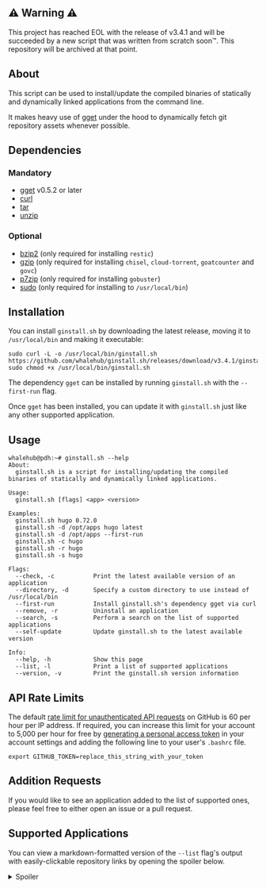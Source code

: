 ## ⚠ Warning ⚠
This project has reached EOL with the release of v3.4.1 and will be succeeded by a new script that was written from scratch soon™. This repository will be archived at that point.

## About
This script can be used to install/update the compiled binaries of statically and dynamically linked applications from the command line.

It makes heavy use of [gget](https://github.com/dpb587/gget) under the hood to dynamically fetch git repository assets whenever possible.

## Dependencies
### Mandatory
- [gget](https://github.com/dpb587/gget) v0.5.2 or later
- [curl](https://packages.debian.org/buster/curl)
- [tar](https://packages.debian.org/buster/tar)
- [unzip](https://packages.debian.org/buster/unzip)

### Optional
- [bzip2](https://packages.debian.org/buster/bzip2) (only required for installing `restic`)
- [gzip](https://packages.debian.org/buster/gzip) (only required for installing `chisel`, `cloud-torrent`, `goatcounter` and `govc`)
- [p7zip](https://packages.debian.org/buster/p7zip) (only required for installing `gobuster`)
- [sudo](https://packages.debian.org/buster/sudo) (only required for installing to `/usr/local/bin`)

## Installation
You can install `ginstall.sh` by downloading the latest release, moving it to `/usr/local/bin` and making it executable:

```
sudo curl -L -o /usr/local/bin/ginstall.sh https://github.com/whalehub/ginstall.sh/releases/download/v3.4.1/ginstall.sh
sudo chmod +x /usr/local/bin/ginstall.sh
```

The dependency `gget` can be installed by running `ginstall.sh` with the `--first-run` flag.

Once `gget` has been installed, you can update it with `ginstall.sh` just like any other supported application.

## Usage
```
whalehub@pdh:~# ginstall.sh --help
About:
  ginstall.sh is a script for installing/updating the compiled binaries of statically and dynamically linked applications.

Usage:
  ginstall.sh [flags] <app> <version>

Examples:
  ginstall.sh hugo 0.72.0
  ginstall.sh -d /opt/apps hugo latest
  ginstall.sh -d /opt/apps --first-run
  ginstall.sh -c hugo
  ginstall.sh -r hugo
  ginstall.sh -s hugo

Flags:
  --check, -c           Print the latest available version of an application
  --directory, -d       Specify a custom directory to use instead of /usr/local/bin
  --first-run           Install ginstall.sh's dependency gget via curl
  --remove, -r          Uninstall an application
  --search, -s          Perform a search on the list of supported applications
  --self-update         Update ginstall.sh to the latest available version

Info:
  --help, -h            Show this page
  --list, -l            Print a list of supported applications
  --version, -v         Print the ginstall.sh version information
```

## API Rate Limits
The default [rate limit for unauthenticated API requests](https://developer.github.com/v3/#rate-limiting) on GitHub is 60 per hour per IP address. If required, you can increase this limit for your account to 5,000 per hour for free by [generating a personal access token](https://github.com/settings/tokens) in your account settings and adding the following line to your user's `.bashrc` file.

```
export GITHUB_TOKEN=replace_this_string_with_your_token
```

## Addition Requests
If you would like to see an application added to the list of supported ones, please feel free to either open an issue or a pull request.

## Supported Applications
You can view a markdown-formatted version of the `--list` flag's output with easily-clickable repository links by opening the spoiler below.

<details>
  <summary>Spoiler</summary>
<p></p>

| Application | Linker Type | Repository |
| ----------- | ----------- | ---------- |
| acme-dns                    | dynamic             | https://github.com/joohoi/acme-dns |
| act                         | static              | https://github.com/nektos/act |
| adguardhome                 | static              | https://github.com/AdguardTeam/AdGuardHome |
| age                         | static              | https://github.com/FiloSottile/age |
| age-keygen                  | static              | https://github.com/FiloSottile/age |
| amass                       | static              | https://github.com/OWASP/Amass |
| andesite                    | dynamic             | https://github.com/nektro/andesite |
| annie                       | static              | https://github.com/iawia002/annie |
| apizza                      | static              | https://github.com/harrybrwn/apizza |
| arc                         | static              | https://github.com/mholt/archiver |
| argocd                      | static              | https://github.com/argoproj/argo-cd |
| authelia                    | static              | https://github.com/authelia/authelia |
| autocert                    | static              | https://github.com/smallstep/autocert |
| avif                        | static              | https://github.com/Kagami/go-avif |
| badger                      | dynamic             | https://github.com/dgraph-io/dgraph |
| bat                         | dynamic             | https://github.com/sharkdp/bat |
| bed                         | static              | https://github.com/itchyny/bed |
| bin                         | dynamic             | https://github.com/w4/bin |
| blocky                      | dynamic             | https://github.com/0xERR0R/blocky |
| bombardier                  | static              | https://github.com/codesenberg/bombardier |
| borg                        | dynamic             | https://github.com/borgbackup/borg |
| brig                        | dynamic             | https://github.com/sahib/brig |
| bw                          | dynamic             | https://github.com/bitwarden/cli |
| caddy                       | static              | https://github.com/caddyserver/caddy |
| caire                       | dynamic             | https://github.com/esimov/caire |
| captainhook                 | static              | https://github.com/bketelsen/captainhook |
| ccat                        | static              | https://github.com/jingweno/ccat |
| chisel                      | static              | https://github.com/jpillora/chisel |
| chroma                      | dynamic             | https://github.com/alecthomas/chroma |
| cloud-torrent               | static              | https://github.com/jpillora/cloud-torrent |
| cobalt                      | dynamic             | https://github.com/cobalt-org/cobalt.rs |
| comics-downloader           | static              | https://github.com/Girbons/comics-downloader |
| composer                    | dynamic             | https://github.com/composer/composer |
| coredns                     | static              | https://github.com/coredns/coredns |
| croc                        | static              | https://github.com/schollz/croc |
| ctop                        | dynamic             | https://github.com/bcicen/ctop |
| ddgr                        | dynamic             | https://github.com/jarun/ddgr |
| ddns-route53                | static              | https://github.com/crazy-max/ddns-route53 |
| delta                       | dynamic             | https://github.com/dandavison/delta |
| deno_lint                   | dynamic             | https://github.com/denoland/deno_lint |
| dgraph                      | dynamic             | https://github.com/dgraph-io/dgraph |
| dgraph-ratel                | dynamic             | https://github.com/dgraph-io/dgraph |
| discord-console             | static              | https://github.com/discordconsole-team/DiscordConsole |
| discord-delete              | dynamic             | https://github.com/adversarialtools/discord-delete |
| diskonaut                   | static              | https://github.com/imsnif/diskonaut |
| diskus                      | dynamic             | https://github.com/sharkdp/diskus |
| diun                        | static              | https://github.com/crazy-max/diun |
| dive                        | static              | https://github.com/wagoodman/dive |
| dnscontrol                  | static              | https://github.com/StackExchange/dnscontrol |
| dnscrypt-proxy              | static              | https://github.com/DNSCrypt/dnscrypt-proxy |
| dnsproxy                    | dynamic             | https://github.com/AdguardTeam/dnsproxy |
| dobi                        | static              | https://github.com/dnephin/dobi |
| docker-compose              | dynamic             | https://github.com/docker/compose |
| docker-credential-pass      | static              | https://github.com/docker/docker-credential-helpers |
| docker-gen                  | static              | https://github.com/jwilder/docker-gen |
| docker-machine              | static              | https://github.com/docker/machine |
| drive                       | static              | https://github.com/odeke-em/drive |
| drone                       | static              | https://github.com/drone/drone-cli |
| dstask                      | static              | https://github.com/naggie/dstask |
| duplicacy                   | static              | https://github.com/gilbertchen/duplicacy |
| edgedns                     | dynamic             | https://github.com/jedisct1/edgedns |
| eksctl                      | static              | https://github.com/weaveworks/eksctl |
| espanso                     | dynamic             | https://github.com/federico-terzi/espanso |
| etcd                        | static              | https://github.com/etcd-io/etcd |
| etcdctl                     | static              | https://github.com/etcd-io/etcd |
| ethr                        | dynamic             | https://github.com/microsoft/ethr |
| eureka                      | static              | https://github.com/mimoo/eureka |
| exa                         | dynamic             | https://github.com/ogham/exa |
| fd                          | dynamic             | https://github.com/sharkdp/fd |
| ffmpeg                      | static              | https://github.com/FFmpeg/FFmpeg |
| ffsend                      | static              | https://github.com/timvisee/ffsend |
| filebrowser                 | static              | https://github.com/filebrowser/filebrowser |
| findomain                   | dynamic             | https://github.com/Edu4rdSHL/findomain |
| firecracker                 | static              | https://github.com/firecracker-microvm/firecracker |
| fluxctl                     | static              | https://github.com/fluxcd/flux |
| fn                          | dynamic             | https://github.com/iron-io/functions |
| frece                       | dynamic             | https://github.com/YodaEmbedding/frece |
| frpc                        | static              | https://github.com/fatedier/frp |
| frps                        | static              | https://github.com/fatedier/frp |
| ftpgrab                     | static              | https://github.com/ftpgrab/ftpgrab |
| future-vuls                 | dynamic             | https://github.com/future-architect/vuls |
| fx                          | dynamic             | https://github.com/metrue/fx |
| fzf                         | static              | https://github.com/junegunn/fzf |
| gau                         | static              | https://github.com/lc/gau |
| gdrive                      | dynamic             | https://github.com/gdrive-org/gdrive |
| geoip-updater               | static              | https://github.com/crazy-max/geoip-updater |
| gget                        | static              | https://github.com/dpb587/gget |
| gh                          | dynamic             | https://github.com/cli/cli |
| ginstall.sh                 | dynamic             | https://github.com/whalehub/ginstall.sh |
| git-hooks                   | static              | https://github.com/git-hooks/git-hooks |
| git-rewrite-author          | static              | https://github.com/crazy-max/git-rewrite-author |
| gitbatch                    | static              | https://github.com/isacikgoz/gitbatch |
| gitea                       | static              | https://github.com/go-gitea/gitea |
| gitui                       | static              | https://github.com/extrawurst/gitui |
| go                          | dynamic             | https://github.com/golang/go |
| go-auto-yt                  | dynamic             | https://github.com/XiovV/Golty |
| goatcounter                 | static              | https://github.com/zgoat/goatcounter |
| gobuster                    | dynamic             | https://github.com/OJ/gobuster |
| gogs                        | dynamic             | https://github.com/gogs/gogs |
| golangci-lint               | static              | https://github.com/golangci/golangci-lint |
| gomplate                    | static              | https://github.com/hairyhenderson/gomplate |
| gomuks                      | static              | https://github.com/tulir/gomuks |
| googler                     | dynamic             | https://github.com/jarun/googler |
| gopass                      | static              | https://github.com/gopasspw/gopass |
| goreleaser                  | static              | https://github.com/goreleaser/goreleaser |
| gorush                      | dynamic             | https://github.com/appleboy/gorush |
| gossa                       | static              | https://github.com/pldubouilh/gossa |
| gosu                        | static              | https://github.com/tianon/gosu |
| gotop                       | dynamic             | https://github.com/xxxserxxx/gotop |
| gotty                       | dynamic             | https://github.com/yudai/gotty |
| govc                        | static              | https://github.com/vmware/govmomi |
| gpldr-client                | dynamic             | https://github.com/Depado/goploader |
| gpldr-server                | dynamic             | https://github.com/Depado/goploader |
| grpcurl                     | static              | https://github.com/fullstorydev/grpcurl |
| handlr                      | dynamic             | https://github.com/chmln/handlr |
| helm                        | static              | https://github.com/helm/helm |
| hexyl                       | dynamic             | https://github.com/sharkdp/hexyl |
| hey                         | static              | https://github.com/rakyll/hey |
| httprobe                    | dynamic             | https://github.com/tomnomnom/httprobe |
| httpstat                    | static              | https://github.com/davecheney/httpstat |
| hub                         | dynamic             | https://github.com/github/hub |
| hugo                        | static              | https://github.com/gohugoio/hugo |
| hugo-extended               | dynamic             | https://github.com/gohugoio/hugo |
| hydra                       | static              | https://github.com/ory/hydra |
| hyperfine                   | dynamic             | https://github.com/sharkdp/hyperfine |
| identity                    | static              | https://github.com/storj/storj |
| imdl                        | static              | https://github.com/casey/intermodal |
| immuadmin                   | static              | https://github.com/codenotary/immudb |
| immucli                     | static              | https://github.com/codenotary/immudb |
| immudb                      | static              | https://github.com/codenotary/immudb |
| immugw                      | static              | https://github.com/codenotary/immudb |
| inlets                      | static              | https://github.com/inlets/inlets |
| insect                      | dynamic             | https://github.com/sharkdp/insect |
| intercert                   | static              | https://github.com/evenh/intercert |
| ipfs                        | dynamic             | https://github.com/ipfs/go-ipfs |
| jailer                      | static              | https://github.com/firecracker-microvm/firecracker |
| jellycli                    | dynamic             | https://github.com/tryffel/jellycli |
| jq                          | static              | https://github.com/stedolan/jq |
| json2csv                    | static              | https://github.com/jehiah/json2csv |
| json5                       | static              | https://github.com/yosuke-furukawa/json5 |
| jsteg                       | static              | https://github.com/lukechampine/jsteg |
| k3s                         | static              | https://github.com/rancher/k3s |
| k6                          | static              | https://github.com/loadimpact/k6 |
| k9s                         | static              | https://github.com/derailed/k9s |
| kind                        | static              | https://github.com/kubernetes-sigs/kind |
| komga                       | dynamic             | https://github.com/gotson/komga |
| kompose                     | static              | https://github.com/kubernetes/kompose |
| lazydocker                  | static              | https://github.com/jesseduffield/lazydocker |
| lego                        | static              | https://github.com/go-acme/lego |
| linuxkit                    | static              | https://github.com/linuxkit/linuxkit |
| linx-cleanup                | static              | https://github.com/andreimarcu/linx-server |
| linx-genkey                 | static              | https://github.com/andreimarcu/linx-server |
| linx-server                 | static              | https://github.com/andreimarcu/linx-server |
| logcli                      | static              | https://github.com/grafana/loki |
| loki                        | static              | https://github.com/grafana/loki |
| louketo-proxy               | dynamic             | https://github.com/louketo/louketo-proxy |
| lsd                         | dynamic             | https://github.com/Peltoche/lsd |
| lucid                       | dynamic             | https://github.com/sharkdp/lucid |
| magneticod                  | dynamic             | https://github.com/boramalper/magnetico |
| magneticow                  | dynamic             | https://github.com/boramalper/magnetico |
| mango                       | dynamic             | https://github.com/hkalexling/Mango |
| matterbridge                | static              | https://github.com/42wim/matterbridge |
| mdbook                      | dynamic             | https://github.com/rust-lang/mdBook |
| micro                       | static              | https://github.com/zyedidia/micro |
| migrate                     | static              | https://github.com/golang-migrate/migrate |
| minify                      | static              | https://github.com/tdewolff/minify |
| mkcert                      | static              | https://github.com/FiloSottile/mkcert |
| mmark                       | static              | https://github.com/mmarkdown/mmark |
| monitoror                   | static              | https://github.com/monitoror/monitoror |
| monolith                    | dynamic             | https://github.com/Y2Z/monolith |
| naabu                       | dynamic             | https://github.com/projectdiscovery/naabu |
| nakama                      | dynamic             | https://github.com/heroiclabs/nakama |
| navidrome                   | static              | https://github.com/deluan/navidrome |
| nebula                      | dynamic             | https://github.com/slackhq/nebula |
| nebula-cert                 | dynamic             | https://github.com/slackhq/nebula |
| niltalk                     | static              | https://github.com/knadh/niltalk |
| nnn                         | static              | https://github.com/jarun/nnn |
| oauth2-proxy                | static              | https://github.com/oauth2-proxy/oauth2-proxy |
| opa                         | static              | https://github.com/open-policy-agent/opa |
| oragono                     | dynamic             | https://github.com/oragono/oragono |
| parcello                    | static              | https://github.com/phogolabs/parcello |
| pastel                      | dynamic             | https://github.com/sharkdp/pastel |
| peach                       | static              | https://github.com/peachdocs/peach |
| pebble                      | dynamic             | https://github.com/letsencrypt/pebble |
| pebble-challtestsrv         | dynamic             | https://github.com/letsencrypt/pebble |
| pegasus-fe                  | dynamic             | https://github.com/mmatyas/pegasus-frontend |
| pgweb                       | static              | https://github.com/sosedoff/pgweb |
| phoneinfoga                 | static              | https://github.com/sundowndev/PhoneInfoga |
| pkger                       | static              | https://github.com/markbates/pkger |
| plexdrive                   | dynamic             | https://github.com/plexdrive/plexdrive |
| plik                        | dynamic             | https://github.com/root-gg/plik |
| plikd                       | dynamic             | https://github.com/root-gg/plik |
| podman-remote               | dynamic             | https://github.com/containers/podman |
| pomerium                    | static              | https://github.com/pomerium/pomerium |
| pomerium-cli                | static              | https://github.com/pomerium/pomerium |
| portainer                   | static              | https://github.com/portainer/portainer |
| promtail                    | dynamic             | https://github.com/grafana/loki |
| qalc                        | dynamic             | https://github.com/Qalculate/libqalculate |
| qrcp                        | static              | https://github.com/claudiodangelis/qrcp |
| rage                        | dynamic             | https://github.com/str4d/rage |
| rage-keygen                 | dynamic             | https://github.com/str4d/rage |
| rattlesnakeos-stack         | dynamic             | https://github.com/dan-v/rattlesnakeos-stack |
| rclone                      | static              | https://github.com/rclone/rclone |
| red                         | static              | https://github.com/antonmedv/red |
| reg                         | static              | https://github.com/genuinetools/reg |
| restic                      | static              | https://github.com/restic/restic |
| rg                          | static              | https://github.com/BurntSushi/ripgrep |
| rga                         | static              | https://github.com/phiresky/ripgrep-all |
| rga-preproc                 | static              | https://github.com/phiresky/ripgrep-all |
| rio                         | static              | https://github.com/rancher/rio |
| rke                         | static              | https://github.com/rancher/rke |
| rootlessctl                 | static              | https://github.com/rootless-containers/rootlesskit |
| rootlesskit                 | static              | https://github.com/rootless-containers/rootlesskit |
| rqbench                     | dynamic             | https://github.com/rqlite/rqlite |
| rqlite                      | dynamic             | https://github.com/rqlite/rqlite |
| rqlited                     | dynamic             | https://github.com/rqlite/rqlite |
| rust-analyzer               | dynamic             | https://github.com/rust-analyzer/rust-analyzer |
| s                           | dynamic             | https://github.com/zquestz/s |
| s2c                         | static              | https://github.com/klauspost/compress |
| s2d                         | static              | https://github.com/klauspost/compress |
| sccache                     | static              | https://github.com/mozilla/sccache |
| sdns                        | static              | https://github.com/semihalev/sdns |
| serverstatus                | dynamic             | https://github.com/mgerb/ServerStatus |
| sftpgo                      | dynamic             | https://github.com/drakkan/sftpgo |
| shellcheck                  | static              | https://github.com/koalaman/shellcheck |
| simple-vpn                  | dynamic             | https://github.com/skx/simple-vpn |
| slack-term                  | static              | https://github.com/erroneousboat/slack-term |
| slink                       | static              | https://github.com/lukechampine/jsteg |
| spotifyd                    | static              | https://github.com/Spotifyd/spotifyd |
| spt                         | dynamic             | https://github.com/Rigellute/spotify-tui |
| ssh-auditor                 | static              | https://github.com/ncsa/ssh-auditor |
| sshcode                     | dynamic             | https://github.com/cdr/sshcode |
| sslocal                     | dynamic             | https://github.com/shadowsocks/shadowsocks-rust |
| ssmanager                   | dynamic             | https://github.com/shadowsocks/shadowsocks-rust |
| ssserver                    | dynamic             | https://github.com/shadowsocks/shadowsocks-rust |
| ssurl                       | dynamic             | https://github.com/shadowsocks/shadowsocks-rust |
| starship                    | dynamic             | https://github.com/starship/starship |
| statping                    | static              | https://github.com/statping/statping |
| stdiscosrv                  | static              | https://github.com/syncthing/discosrv |
| stegify                     | static              | https://github.com/DimitarPetrov/stegify |
| step                        | static              | https://github.com/smallstep/cli |
| strelaysrv                  | static              | https://github.com/syncthing/relaysrv |
| sup                         | static              | https://github.com/pressly/sup |
| swagger                     | static              | https://github.com/go-swagger/go-swagger |
| swarm-cronjob               | static              | https://github.com/crazy-max/swarm-cronjob |
| syncthing                   | static              | https://github.com/syncthing/syncthing |
| tableview                   | static              | https://github.com/informationsea/tableview |
| task                        | static              | https://github.com/go-task/task |
| tasklite                    | dynamic             | https://github.com/ad-si/TaskLite |
| tengo                       | static              | https://github.com/d5/tengo |
| tflint                      | static              | https://github.com/terraform-linters/tflint |
| tfsec                       | static              | https://github.com/liamg/tfsec |
| tldr++                      | static              | https://github.com/isacikgoz/tldr |
| traefik                     | static              | https://github.com/containous/traefik |
| transfersh                  | static              | https://github.com/dutchcoders/transfer.sh |
| travis-wait-enhanced        | static              | https://github.com/crazy-max/travis-wait-enhanced |
| trivy                       | static              | https://github.com/aquasecurity/trivy |
| trivy-to-vuls               | dynamic             | https://github.com/future-architect/vuls |
| txeh                        | static              | https://github.com/txn2/txeh |
| unetbootin                  | static              | https://github.com/unetbootin/unetbootin |
| unftp                       | static              | https://github.com/bolcom/unFTP |
| up                          | static              | https://github.com/apex/up |
| uplink                      | static              | https://github.com/storj/storj |
| upx                         | static              | https://github.com/upx/upx |
| vector                      | static              | https://github.com/timberio/vector |
| vegeta                      | static              | https://github.com/tsenart/vegeta |
| velero                      | static              | https://github.com/vmware-tanzu/velero |
| vigil                       | static              | https://github.com/valeriansaliou/vigil |
| vivid                       | dynamic             | https://github.com/sharkdp/vivid |
| vsphere-influxdb-go         | dynamic             | https://github.com/Oxalide/vsphere-influxdb-go |
| vuls                        | dynamic             | https://github.com/future-architect/vuls |
| wal-g                       | dynamic             | https://github.com/wal-g/wal-g |
| watchtower                  | static              | https://github.com/containrrr/watchtower |
| wrangler                    | static              | https://github.com/cloudflare/wrangler |
| wuzz                        | static              | https://github.com/asciimoo/wuzz |
| xsv                         | static              | https://github.com/BurntSushi/xsv |
| youtube-dl                  | dynamic             | https://github.com/ytdl-org/youtube-dl |
| yq                          | static              | https://github.com/mikefarah/yq |
| ytop                        | dynamic             | https://github.com/cjbassi/ytop |
| zenith                      | static              | https://github.com/bvaisvil/zenith |
| zola                        | dynamic             | https://github.com/getzola/zola |
| zoxide                      | dynamic             | https://github.com/ajeetdsouza/zoxide |
</details>
